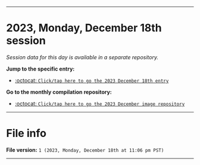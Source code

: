 
***

# 2023, Monday, December 18th session

_Session data for this day is available in a separate repository._

**Jump to the specific entry:**

- [:octocat: `Click/tap here to go the 2023 December 18th entry`](https://github.com/seanpm2001/SeansLifeArchive_Images_MotorWorld_CarFactory_Y2023_V5/tree/SeansLifeArchive_Images_MotorWorld_CarFactory_Y2023_V5_Main-dev/12_December/18/)

**Go to the monthly compilation repository:**

- [:octocat: `Click/tap here to go the 2023 December image repository`](https://github.com/seanpm2001/SeansLifeArchive_Images_MotorWorld_CarFactory_Y2023_V5/)

***

# File info

**File version:** `1 (2023, Monday, December 18th at 11:06 pm PST)`

***
